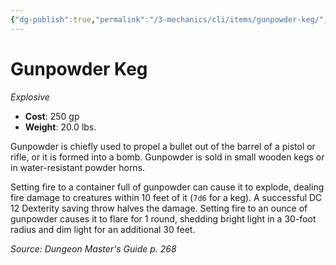 ```yaml
---
{"dg-publish":true,"permalink":"/3-mechanics/cli/items/gunpowder-keg/","tags":["ttrpg-cli/compendium/src/5e/dmg","ttrpg-cli/item/age/renaissance","ttrpg-cli/item/rarity/none","ttrpg-cli/item/weapon/explosive"]}
---
```


# Gunpowder Keg
*Explosive*  


- **Cost**: 250 gp
- **Weight**: 20.0 lbs.

Gunpowder is chiefly used to propel a bullet out of the barrel of a pistol or rifle, or it is formed into a bomb. Gunpowder is sold in small wooden kegs or in water-resistant powder horns.

Setting fire to a container full of gunpowder can cause it to explode, dealing fire damage to creatures within 10 feet of it (`7d6` for a keg). A successful DC 12 Dexterity saving throw halves the damage. Setting fire to an ounce of gunpowder causes it to flare for 1 round, shedding bright light in a 30-foot radius and dim light for an additional 30 feet.

*Source: Dungeon Master's Guide p. 268*